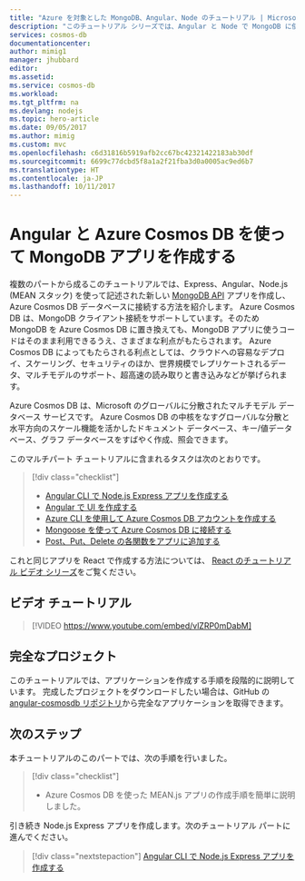 ```yaml
---
title: "Azure を対象とした MongoDB、Angular、Node のチュートリアル | Microsoft Docs"
description: "このチュートリアル シリーズでは、Angular と Node で MongoDB に使われる API をそのまま使用して、Azure Cosmos DB を対象とした MongoDB アプリを作成する方法について、動画を交えながら説明しています。"
services: cosmos-db
documentationcenter: 
author: mimig1
manager: jhubbard
editor: 
ms.assetid: 
ms.service: cosmos-db
ms.workload: 
ms.tgt_pltfrm: na
ms.devlang: nodejs
ms.topic: hero-article
ms.date: 09/05/2017
ms.author: mimig
ms.custom: mvc
ms.openlocfilehash: c6d31816b5919afb2cc67bc42321422183ab30df
ms.sourcegitcommit: 6699c77dcbd5f8a1a2f21fba3d0a0005ac9ed6b7
ms.translationtype: HT
ms.contentlocale: ja-JP
ms.lasthandoff: 10/11/2017
---
```

# <a name="create-a-mongodb-app-with-angular-and-azure-cosmos-db"></a>Angular と Azure Cosmos DB を使って MongoDB アプリを作成する 

複数のパートから成るこのチュートリアルでは、Express、Angular、Node.js (MEAN スタック) を使って記述された新しい [MongoDB API](mongodb-introduction.md) アプリを作成し、Azure Cosmos DB データベースに接続する方法を紹介します。 Azure Cosmos DB は、MongoDB クライアント接続をサポートしています。そのため MongoDB を Azure Cosmos DB に置き換えても、MongoDB アプリに使うコードはそのまま利用できるうえ、さまざまな利点がもたらされます。 Azure Cosmos DB によってもたらされる利点としては、クラウドへの容易なデプロイ、スケーリング、セキュリティのほか、世界規模でレプリケートされるデータ、マルチモデルのサポート、超高速の読み取りと書き込みなどが挙げられます。 

Azure Cosmos DB は、Microsoft のグローバルに分散されたマルチモデル データベース サービスです。 Azure Cosmos DB の中核をなすグローバルな分散と水平方向のスケール機能を活かしたドキュメント データベース、キー/値データベース、グラフ データベースをすばやく作成、照会できます。 

このマルチパート チュートリアルに含まれるタスクは次のとおりです。

> [!div class="checklist"]
> * [Angular CLI で Node.js Express アプリを作成する](tutorial-develop-mongodb-nodejs-part2.md)
> * [Angular で UI を作成する](tutorial-develop-mongodb-nodejs-part3.md)
> * [Azure CLI を使用して Azure Cosmos DB アカウントを作成する](tutorial-develop-mongodb-nodejs-part4.md) 
> * [Mongoose を使って Azure Cosmos DB に接続する](tutorial-develop-mongodb-nodejs-part5.md)
> * [Post、Put、Delete の各関数をアプリに追加する](tutorial-develop-mongodb-nodejs-part6.md)

これと同じアプリを React で作成する方法については、 [React のチュートリアル ビデオ シリーズ](tutorial-develop-mongodb-react.md)をご覧ください。

## <a name="video-walkthrough"></a>ビデオ チュートリアル

> [!VIDEO https://www.youtube.com/embed/vlZRP0mDabM]

## <a name="finished-project"></a>完全なプロジェクト 

このチュートリアルでは、アプリケーションを作成する手順を段階的に説明しています。 完成したプロジェクトをダウンロードしたい場合は、GitHub の [angular-cosmosdb リポジトリ](https://github.com/Azure-Samples/angular-cosmosdb)から完全なアプリケーションを取得できます。

## <a name="next-steps"></a>次のステップ

本チュートリアルのこのパートでは、次の手順を行いました。

> [!div class="checklist"]
> * Azure Cosmos DB を使った MEAN.js アプリの作成手順を簡単に説明しました。 

引き続き Node.js Express アプリを作成します。次のチュートリアル パートに進んでください。

> [!div class="nextstepaction"]
> [Angular CLI で Node.js Express アプリを作成する](tutorial-develop-mongodb-nodejs-part2.md)
